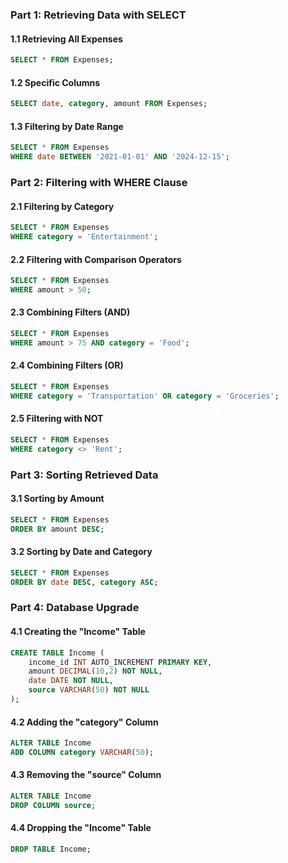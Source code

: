 ### Part 1: Retrieving Data with SELECT

#### 1.1 Retrieving All Expenses
```sql
SELECT * FROM Expenses;
```

#### 1.2 Specific Columns
```sql
SELECT date, category, amount FROM Expenses;
```

#### 1.3 Filtering by Date Range
```sql
SELECT * FROM Expenses
WHERE date BETWEEN '2021-01-01' AND '2024-12-15';
```

### Part 2: Filtering with WHERE Clause

#### 2.1 Filtering by Category
```sql
SELECT * FROM Expenses
WHERE category = 'Entertainment';
```

#### 2.2 Filtering with Comparison Operators
```sql
SELECT * FROM Expenses
WHERE amount > 50;
```

#### 2.3 Combining Filters (AND)
```sql
SELECT * FROM Expenses
WHERE amount > 75 AND category = 'Food';
```

#### 2.4 Combining Filters (OR)
```sql
SELECT * FROM Expenses
WHERE category = 'Transportation' OR category = 'Groceries';
```

#### 2.5 Filtering with NOT
```sql
SELECT * FROM Expenses
WHERE category <> 'Rent';
```

### Part 3: Sorting Retrieved Data

#### 3.1 Sorting by Amount
```sql
SELECT * FROM Expenses
ORDER BY amount DESC;
```

#### 3.2 Sorting by Date and Category
```sql
SELECT * FROM Expenses
ORDER BY date DESC, category ASC;
```

### Part 4: Database Upgrade

#### 4.1 Creating the "Income" Table
```sql
CREATE TABLE Income (
    income_id INT AUTO_INCREMENT PRIMARY KEY,
    amount DECIMAL(10,2) NOT NULL,
    date DATE NOT NULL,
    source VARCHAR(50) NOT NULL
);
```

#### 4.2 Adding the "category" Column
```sql
ALTER TABLE Income
ADD COLUMN category VARCHAR(50);
```

#### 4.3 Removing the "source" Column
```sql
ALTER TABLE Income
DROP COLUMN source;
```

#### 4.4 Dropping the "Income" Table
```sql
DROP TABLE Income;
```
